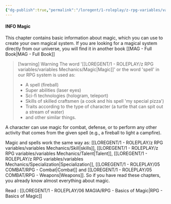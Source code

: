 ```yaml
---
{"dg-publish":true,"permalink":"/loregent/1-roleplay/z-rpg-variables/variables-mechanics/magic/"}
---
```


#### INFO Magic

This chapter contains basic information about magic, which you can use to create your own magical system. If you are looking for a magical system directly from our universe, you will find it in another book [[MAG - Full Book\|MAG - Full Book]]

>[!warning] Warning 
>The word '[[LOREGENT/1 - ROLEPLAY/z RPG variables/variables Mechanics/Magic\|Magic]]' or the word 'spell' in our RPG system is used as: 
>- A spell (fireball) 
>- Super abilities (laser eyes) 
>- Sci-fi technologies (hologram, teleport) 
>- Skills of skilled craftsmen (a cook and his spell 'my special pizza') 
>- Traits according to the type of character (a turtle that can spit out a stream of water) 
>- and other similar things.

A character can use magic for combat, defense, or to perform any other activity that comes from the given spell (e.g., a fireball to light a campfire).

Magic and spells work the same way as: [[LOREGENT/1 - ROLEPLAY/z RPG variables/variables Mechanics/Skill\|skills]], [[LOREGENT/1 - ROLEPLAY/z RPG variables/variables Mechanics/Talent\|Talent]], [[LOREGENT/1 - ROLEPLAY/z RPG variables/variables Mechanics/Specialization\|Specialization]], [[LOREGENT/1 - ROLEPLAY/05 COMBAT/RPG - Combat\|Combat]] and [[LOREGENT/1 - ROLEPLAY/05 COMBAT/RPG - Weapons\|Weapons]]. So if you have read these chapters, you already know almost everything about magic.

Read : [[LOREGENT/1 - ROLEPLAY/06 MAGIA/RPG - Basics of Magic\|RPG - Basics of Magic]]
